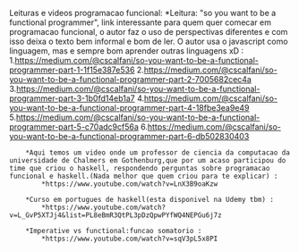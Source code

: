 
Leituras e videos programacao funcional:
	*Leitura: "so you want to be a functional programmer", link interessante para quem quer comecar 	em programacao funcional, o autor faz o uso de perspectivas diferentes e com isso deixa o texto bem informal e bom de ler. O autor usa o javascript como linguagem, mas e sempre bom aprender outras linguagens xD  :
		1.https://medium.com/@cscalfani/so-you-want-to-be-a-functional-programmer-part-1-1f15e387e536
		2.https://medium.com/@cscalfani/so-you-want-to-be-a-functional-programmer-part-2-7005682cec4a
		3.https://medium.com/@cscalfani/so-you-want-to-be-a-functional-programmer-part-3-1b0fd14eb1a7
		4.https://medium.com/@cscalfani/so-you-want-to-be-a-functional-programmer-part-4-18fbe3ea9e49
		5.https://medium.com/@cscalfani/so-you-want-to-be-a-functional-programmer-part-5-c70adc9cf56a
		6.https://medium.com/@cscalfani/so-you-want-to-be-a-functional-programmer-part-6-db502830403

		*Aqui temos um video onde um professor de ciencia da computacao da universidade de Chalmers em Gothenburg,que por um acaso participou do time que criou o haskell, respondendo perguntas sobre programacao funcional e haskell.(Nada melhor que quem criou para te explicar) :
			*https://www.youtube.com/watch?v=LnX3B9oaKzw

		*Curso em portugues de haskell(esta disponivel na Udemy tbm) :
			*https://www.youtube.com/watch?v=L_GvP5XTJj4&list=PL8eBmR3QtPL3pDzQpwPYfWQ4NEPGu6j7z

		*Imperative vs functional:funcao somatorio :
			*https://www.youtube.com/watch?v=sqV3pL5x8PI
